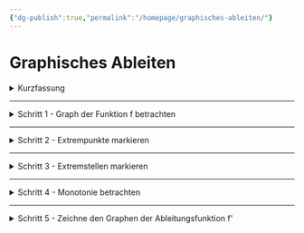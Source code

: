```yaml
---
{"dg-publish":true,"permalink":"/homepage/graphisches-ableiten/"}
---
```


# Graphisches Ableiten

<details class="wp-block-details"><summary>Kurzfassung</summary><!-- wp:table -->
<figure class="wp-block-table"><table class="has-fixed-layout"><tbody><tr><td class="has-text-align-center" data-align="center"><strong><mark style="background-color:rgba(0, 0, 0, 0);color:#0000cc" class="has-inline-color">f(x)</mark></strong></td><td class="has-text-align-center" data-align="center"><strong><mark style="background-color:rgba(0, 0, 0, 0);color:#cc0000" class="has-inline-color">f'(x)</mark></strong></td></tr><tr><td class="has-text-align-center" data-align="center">Steigung positiv - Graph steigt</td><td class="has-text-align-center" data-align="center">Graph oberhalb der x-Achse</td></tr><tr><td class="has-text-align-center" data-align="center">Steigung negativ - Graph fällt</td><td class="has-text-align-center" data-align="center">Graph unterhalb der x-Achse</td></tr><tr><td class="has-text-align-center" data-align="center">Extemstelle</td><td class="has-text-align-center" data-align="center">Nullstelle</td></tr></tbody></table></figure>
<!-- /wp:table -->

<!-- wp:paragraph -->
<p> </p>
<!-- /wp:paragraph --></details>

---

<details class="wp-block-details"><summary>Schritt 1 - Graph der Funktion f betrachten</summary><!-- wp:media-text {"mediaPosition":"right","mediaId":107,"mediaLink":"https://unterrichtmithaj.wordpress.com/?attachment_id=107","mediaType":"image","mediaWidth":24,"verticalAlignment":"center"} -->
<div class="wp-block-media-text has-media-on-the-right is-stacked-on-mobile is-vertically-aligned-center" style="grid-template-columns:auto 24%"><div class="wp-block-media-text__content"><!-- wp:paragraph {"placeholder":"Inhalt …"} -->
<p>Gegeben ist der Graph der <strong><mark style="background-color:rgba(0, 0, 0, 0);color:#0000cc" class="has-inline-color">Funktion f</mark></strong>.</p>
<!-- /wp:paragraph --></div><figure class="wp-block-media-text__media"><img src="https://unterrichtmithaj.wordpress.com/wp-content/uploads/2025/03/1.jpeg?w=763" alt="" class="wp-image-107 size-full" /></figure></div>
<!-- /wp:media-text --></details>

---

<details class="wp-block-details"><summary>Schritt 2 - Extrempunkte markieren</summary><!-- wp:media-text {"mediaPosition":"right","mediaId":113,"mediaLink":"https://unterrichtmithaj.wordpress.com/?attachment_id=113","mediaType":"image","mediaWidth":24} -->
<div class="wp-block-media-text has-media-on-the-right is-stacked-on-mobile" style="grid-template-columns:auto 24%"><div class="wp-block-media-text__content"><!-- wp:paragraph {"placeholder":"Inhalt …"} -->
<p>Markiere die Extrempunkte des Graphen der <strong><mark style="background-color:rgba(0, 0, 0, 0);color:#0000cc" class="has-inline-color">Funktion f</mark></strong>. Diese liegen auf dem Graphen.</p>
<!-- /wp:paragraph --></div><figure class="wp-block-media-text__media"><img src="https://unterrichtmithaj.wordpress.com/wp-content/uploads/2025/03/2-1.jpeg?w=762" alt="" class="wp-image-113 size-full" /></figure></div>
<!-- /wp:media-text --></details>

---

<details class="wp-block-details"><summary>Schritt 3 - Extremstellen markieren</summary><!-- wp:media-text {"mediaPosition":"right","mediaId":115,"mediaLink":"https://unterrichtmithaj.wordpress.com/?attachment_id=115","mediaType":"image","mediaWidth":24} -->
<div class="wp-block-media-text has-media-on-the-right is-stacked-on-mobile" style="grid-template-columns:auto 24%"><div class="wp-block-media-text__content"><!-- wp:paragraph {"placeholder":"Inhalt …"} -->
<p>Markiere die Extremstellen des Graphen der <mark style="background-color:rgba(0, 0, 0, 0);color:#0000cc" class="has-inline-color"><strong>Funktion f</strong></mark> auf der x-Achse.
Die Extremstellen des Graphen der <strong><mark style="background-color:rgba(0, 0, 0, 0);color:#0000cc" class="has-inline-color">Funktion f</mark></strong> sind die Nullstellen des Graphen der <strong><mark style="background-color:rgba(0, 0, 0, 0);color:#cc0000" class="has-inline-color">Funktion f'</mark></strong>.</p>
<!-- /wp:paragraph --></div><figure class="wp-block-media-text__media"><img src="https://unterrichtmithaj.wordpress.com/wp-content/uploads/2025/03/3.jpeg?w=775" alt="" class="wp-image-115 size-full" /></figure></div>
<!-- /wp:media-text -->
</details>

---

<details class="wp-block-details"><summary>Schritt 4 - Monotonie betrachten</summary><!-- wp:media-text {"mediaPosition":"right","mediaId":119,"mediaLink":"https://unterrichtmithaj.wordpress.com/?attachment_id=119","mediaType":"image","mediaWidth":24} -->
<div class="wp-block-media-text has-media-on-the-right is-stacked-on-mobile" style="grid-template-columns:auto 24%"><div class="wp-block-media-text__content"><!-- wp:paragraph {"placeholder":"Inhalt …"} -->
Lege die Intervalle fest, in denen der Graph der <strong><mark style="background-color:rgba(0, 0, 0, 0);color:#0000cc" class="has-inline-color">Funktion f</mark></strong> streng monoton steigend (lila) bzw. streng monoton fallend (grün) ist.
In den Intervallen, in denen der Graph der <strong><mark style="background-color:rgba(0, 0, 0, 0);color:#0000cc" class="has-inline-color">Funktion f</mark></strong> streng monoton steigt, sind die Funktionswerte der <strong><mark style="background-color:rgba(0, 0, 0, 0);color:#cc0000" class="has-inline-color">Funktion f'</mark></strong> positiv. Der Graph der <mark style="background-color:rgba(0, 0, 0, 0);color:#cc0000" class="has-inline-color"><strong>Funktion f' </strong></mark>verläuft demnach oberhalb der x-Achse.
In den Intervallen, in denen der Graph der <strong><mark style="background-color:rgba(0, 0, 0, 0);color:#0000cc" class="has-inline-color">Funktion f</mark></strong> streng monoton fällt, sind die Funktionswerte der <strong><mark style="background-color:rgba(0, 0, 0, 0);color:#cc0000" class="has-inline-color">Funktion f'</mark></strong> negativ. Der Graph der <mark style="background-color:rgba(0, 0, 0, 0);color:#cc0000" class="has-inline-color"><strong>Funktion f' </strong></mark>verläuft demnach unterhalb der x-Achse.
<!-- /wp:paragraph --></div><figure class="wp-block-media-text__media"><img src="https://unterrichtmithaj.wordpress.com/wp-content/uploads/2025/03/5.jpeg?w=766" alt="" class="wp-image-119 size-full" /></figure></div>
<!-- /wp:media-text --></details>

---

<details class="wp-block-details"><summary>Schritt 5 - Zeichne den Graphen der Ableitungsfunktion f'</summary><!-- wp:media-text {"mediaPosition":"right","mediaId":122,"mediaLink":"https://unterrichtmithaj.wordpress.com/?attachment_id=122","mediaType":"image","mediaWidth":24} -->
<div class="wp-block-media-text has-media-on-the-right is-stacked-on-mobile" style="grid-template-columns:auto 24%"><div class="wp-block-media-text__content"><!-- wp:paragraph {"placeholder":"Inhalt …"} -->
<p>Zeichne entsprechend deinen vorherigen Feststellungen den Graphen der Funktion f'.
Die <strong><mark style="background-color:rgba(0, 0, 0, 0);color:#cc0000" class="has-inline-color">Ableitung f'</mark></strong> beschreibt die Steigung der <strong><mark style="background-color:rgba(0, 0, 0, 0);color:#0000cc" class="has-inline-color">Funktion f</mark></strong>. Der <strong><mark style="background-color:rgba(0, 0, 0, 0);color:#cc0000" class="has-inline-color">Graph von f'</mark></strong> zeigt dir also, wie steil der <strong><mark style="background-color:rgba(0, 0, 0, 0);color:#0000cc" class="has-inline-color">Graph von f</mark></strong> an jeder Stelle ist.
<ul class="wp-block-list"><!-- wp:list-item -->
<li>Wenn die Steigung bei <strong><mark style="background-color:rgba(0, 0, 0, 0);color:#cc0000" class="has-inline-color">f</mark></strong> groß ist, dann sind die Funktionswerte von<strong> <mark style="background-color:rgba(0, 0, 0, 0);color:#0000cc" class="has-inline-color">f'</mark></strong> groß - sie liegen also weit von der x-Achse entfernt.</li>
<li>Wenn die Steigung bei <strong><mark style="background-color:rgba(0, 0, 0, 0);color:#cc0000" class="has-inline-color">f</mark></strong> klein ist, dann sind die Funktionswerte von<strong> <mark style="background-color:rgba(0, 0, 0, 0);color:#0000cc" class="has-inline-color">f'</mark></strong> klein - sie liegen also nah an der x-Achse.</li>
<!-- /wp:list-item --></ul>
<!-- /wp:list --></div><figure class="wp-block-media-text__media"><img src="https://unterrichtmithaj.wordpress.com/wp-content/uploads/2025/03/6.jpeg?w=762" alt="" class="wp-image-122 size-full" /></figure></div>
<!-- /wp:media-text --></details>

